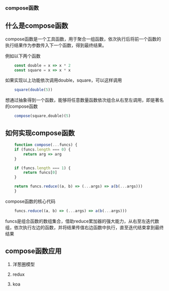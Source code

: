 ### compose函数

## 什么是compose函数

compose函数是一个工具函数，用于聚合一组函数，依次执行后将前一个函数的执行结果作为参数传入下一个函数，得到最终结果。

例如以下两个函数
```js
    const double = x => x * 2
    const square = x => x * x

```
如果实现以上功能依次调用double，square，可以这样调用

```js
    square(double(5))

```
想通过抽象得到一个函数，能够将任意数量函数依次组合从右至左调用，即是著名的compose函数

```js
    compose(square,double)(5)

```

## 如何实现compose函数

```js
    function compose(...funcs) {
    if (funcs.length === 0) {
        return arg => arg
    }

    if (funcs.length === 1) {
        return funcs[0]
    }

    return funcs.reduce((a, b) => (...args) => a(b(...args)))
    }
```

compose函数的核心代码

```js
    funcs.reduce((a, b) => (...args) => a(b(...args)))
```
funcs是组合函数的数组集合，借助reduce累加器的强大能力，从右至左迭代数组，依次执行左边的函数，并将结果传值右边函数中执行，直至迭代结束拿到最终结果

## compose函数应用

1. 洋葱圈模型

2. redux

3. koa